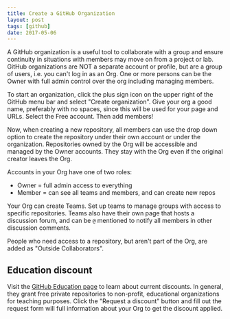 ```yaml
---
title: Create a GitHub Organization
layout: post
tags: [github]
date: 2017-05-06
---
```


A GitHub organization is a useful tool to collaborate with a group and ensure continuity in situations with members may move on from a project or lab. 
GitHub organizations are NOT a separate account or profile, but are a group of users, i.e. you can't log in as an Org. 
One or more persons can be the Owner with full admin control over the org including managing members.

To start an organization, click the plus sign icon on the upper right of the GitHub menu bar and select "Create organization". 
Give your org a good name, preferably with no spaces, since this will be used for your page and URLs.
Select the Free account.
Then add members!

Now, when creating a new repository, all members can use the drop down option to create the repository under their own account or under the organization. 
Repositories owned by the Org will be accessible and managed by the Owner accounts.
They stay with the Org even if the original creator leaves the Org.

Accounts in your Org have one of two roles:

- Owner = full admin access to everything
- Member = can see all teams and members, and can create new repos

Your Org can create Teams.
Set up teams to manage groups with access to specific repositories.
Teams also have their own page that hosts a discussion forum, and can be `@` mentioned to notify all members in other discussion comments.

People who need access to a repository, but aren't part of the Org, are added as "Outside Collaborators".

## Education discount

Visit the [GitHub Education page](https://education.github.com/) to learn about current discounts. 
In general, they grant free private repositories to non-profit, educational organizations for teaching purposes. 
Click the "Request a discount" button and fill out the request form will full information about your Org to get the discount applied. 
